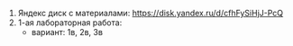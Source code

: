 1) Яндекс диск с материалами:
	https://disk.yandex.ru/d/cfhFySiHjJ-PcQ
2) 1-ая лабораторная работа:
	- вариант: 1в, 2в, 3в


